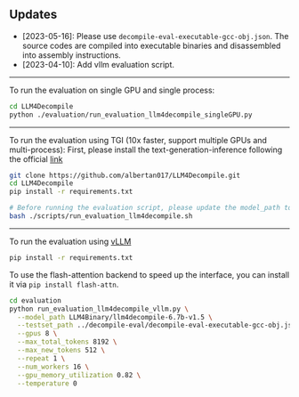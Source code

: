 ## Updates
* [2023-05-16]: Please use ``decompile-eval-executable-gcc-obj.json``. The source codes are compiled into executable binaries and disassembled into assembly instructions.
* [2023-04-10]: Add vllm evaluation script.

---
To run the evaluation on single GPU and single process:
```bash
cd LLM4Decompile
python ./evaluation/run_evaluation_llm4decompile_singleGPU.py
```
---
To run the evaluation using TGI (10x faster, support multiple GPUs and multi-process):
First, please install the text-generation-inference following the official [link](https://github.com/huggingface/text-generation-inference)
```bash
git clone https://github.com/albertan017/LLM4Decompile.git
cd LLM4Decompile
pip install -r requirements.txt

# Before running the evaluation script, please update the model_path to your local model path.
bash ./scripts/run_evaluation_llm4decompile.sh
```
---
To run the evaluation using [vLLM](https://github.com/vllm-project/vllm)
```bash
pip install -r requirements.txt
```
To use the flash-attention backend to speed up the interface, you can install it via `pip install flash-attn`.
```bash
cd evaluation
python run_evaluation_llm4decompile_vllm.py \
  --model_path LLM4Binary/llm4decompile-6.7b-v1.5 \
  --testset_path ../decompile-eval/decompile-eval-executable-gcc-obj.json \
  --gpus 8 \
  --max_total_tokens 8192 \
  --max_new_tokens 512 \
  --repeat 1 \
  --num_workers 16 \
  --gpu_memory_utilization 0.82 \
  --temperature 0 
```

